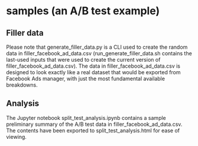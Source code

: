 # samples (an A/B test example)

## Filler data
Please note that generate_filler_data.py is a CLI used to create the random data in filler_facebook_ad_data.csv (run_generate_filler_data.sh contains the last-used inputs that were used to create the current version of filler_facebook_ad_data.csv). The data in filler_facebook_ad_data.csv is designed to look exactly like a real dataset that would be exported from Facebook Ads manager, with just the most fundamental available breakdowns.

## Analysis
The Jupyter notebook split_test_analysis.ipynb contains a sample preliminary summary of the A/B test data in filler_facebook_ad_data.csv. The contents have been exported to split_test_analysis.html for ease of viewing.